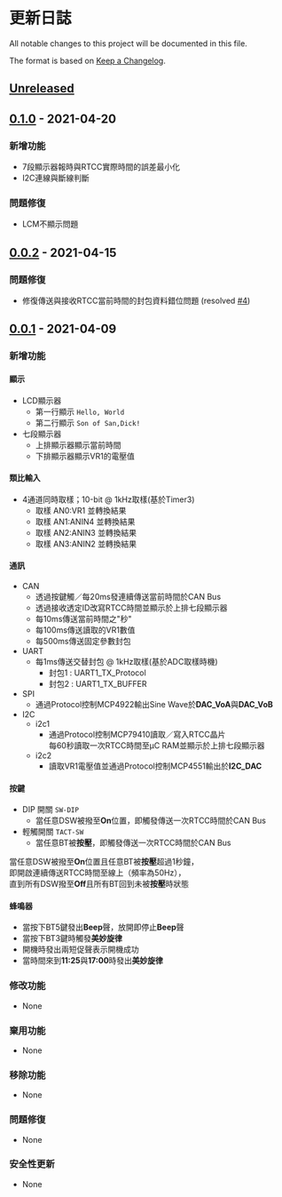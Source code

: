 更新日誌
===
All notable changes to this project will be documented in this file.

The format is based on [Keep a Changelog](https://keepachangelog.com/en/1.0.0/).

[Unreleased]
---

[0.1.0] - 2021-04-20
---
### 新增功能
 - 7段顯示器報時與RTCC實際時間的誤差最小化
 - I2C連線與斷線判斷

### 問題修復
- LCM不顯示問題

[0.0.2] - 2021-04-15
---
### 問題修復
- 修復傳送與接收RTCC當前時間的封包資料錯位問題 (resolved [#4])

[0.0.1] - 2021-04-09
---
### 新增功能
#### 顯示
 - LCD顯示器
	  - 第一行顯示 `Hello, World`
	  - 第二行顯示 `Son of San,Dick!`
 - 七段顯示器
	  - 上排顯示器顯示當前時間
	  - 下排顯示器顯示VR1的電壓值
 
#### 類比輸入
 - 4通道同時取樣；10-bit @ 1kHz取樣(基於Timer3)
 	- 取樣 AN0:VR1 並轉換結果
 	- 取樣 AN1:ANIN4 並轉換結果
 	- 取樣 AN2:ANIN3 並轉換結果
 	- 取樣 AN3:ANIN2 並轉換結果

#### 通訊

- CAN
	 - 透過按鍵觸／每20ms發連續傳送當前時間於CAN Bus
	 - 透過接收透定ID改寫RTCC時間並顯示於上排七段顯示器
	 - 每10ms傳送當前時間之"秒"
	 - 每100ms傳送讀取的VR1數值
	 - 每500ms傳送固定參數封包
- UART
	 - 每1ms傳送交替封包 @ 1kHz取樣(基於ADC取樣時機)
		  - 封包1 : UART1_TX_Protocol
		  - 封包2 : UART1_TX_BUFFER
- SPI
	 - 通過Protocol控制MCP4922輸出Sine Wave於**DAC_VoA**與**DAC_VoB**
- I2C
	 - i2c1
		- 通過Protocol控制MCP79410讀取／寫入RTCC晶片  
每60秒讀取一次RTCC時間至µC RAM並顯示於上排七段顯示器
	 - i2c2
		- 讀取VR1電壓值並通過Protocol控制MCP4551輸出於**I2C_DAC**

#### 按鍵
- DIP 開關 `SW-DIP`
	 - 當任意DSW被撥至**On**位置，即觸發傳送一次RTCC時間於CAN Bus
- 輕觸開關 `TACT-SW`
	 - 當任意BT被**按壓**，即觸發傳送一次RTCC時間於CAN Bus

當任意DSW被撥至**On**位置且任意BT被**按壓**超過1秒鐘，  
即開啟連續傳送RTCC時間至線上（頻率為50Hz），  
直到所有DSW撥至**Off**且所有BT回到未被**按壓**時狀態

#### 蜂鳴器
 - 當按下BT5鍵發出**Beep**聲，放開即停止**Beep**聲
 - 當按下BT3鍵時觸發**美妙旋律**
 - 開機時發出兩短促聲表示開機成功
 - 當時間來到**11:25**與**17:00**時發出**美妙旋律**


### 修改功能
- None

### 棄用功能 
- None

### 移除功能
- None

### 問題修復
- None

### 安全性更新 
- None

[#4]: https://github.com/liohord/APP044/issues/4

[Unreleased]: https://github.com/liohord/APP044/compare/0.1.0...HEAD
[0.1.0]: https://github.com/liohord/APP044/compare/0.0.2...0.1.0
[0.0.2]: https://github.com/liohord/APP044/compare/0.0.1...0.0.2
[0.0.1]: https://github.com/liohord/APP044/releases/tag/0.0.1
